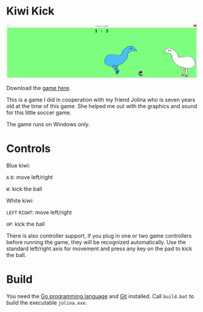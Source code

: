 # Kiwi Kick

![Screenshot](https://raw.githubusercontent.com/gonutz/jolina/master/screenshot.png)

Download the [game here](https://github.com/gonutz/jolina/releases/).

This is a game I did in cooperation with my friend Jolina who is seven years
old at the time of this game. She helped me out with the graphics and sound for
this little soccer game.

The game runs on Windows only.

# Controls

Blue kiwi:

`A` `D`: move left/right

`W`: kick the ball

White kiwi:

`LEFT` `RIGHT`: move left/right

`UP`: kick the ball

There is also controller support, if you plug in one or two game controllers
before running the game, they will be recognized automatically. Use the
standard left/right axis for movement and press any key on the pad to kick the
ball.

# Build

You need the [Go programming language](https://go.dev/) and
[Git](https://git-scm.com/) installed. Call `build.bat` to build the executable
`jolina.exe`.
